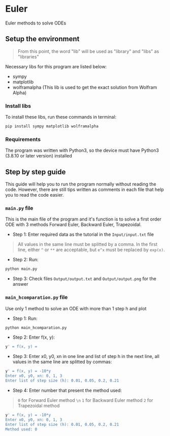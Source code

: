 # Euler
Euler methods to solve ODEs

## Setup the environment
> From this point, the word "lib" will be used as "library" and "libs" as "libraries"

Necessary libs for this program are listed below:
* sympy
* matplotlib
* wolframalpha (This lib is used to get the exact solution from Wolfram Alpha)

### Install libs
To install these libs, run these commands in terminal:

```bash
pip install sympy matplotlib wolframalpha
```

### Requirements
The program was written with Python3, so the device must have Python3 (3.8.10 or later version) installed

## Step by step guide
This guide will help you to run the program normally without reading the code.
However, there are still tips written as comments in each file that help you to read the code easier.

### `main.py` file
This is the main file of the program and it's function is to solve a first order ODE with 3 methods
Forward Euler, Backward Euler, Trapezoidal.

* Step 1: Enter required data as the tutorial in the `Input/input.txt` file
> All values in the same line must be splitted by a comma.
> In the first line, either `^` or `**` are acceptable, but `e^x` must be replaced by `exp(x)`.

* Step 2: Run:

```bash
python main.py
```

* Step 3: Check files `Output/output.txt` and `Output/output.png` for the answer

### `main_hcomparation.py` file
Use only 1 method to solve an ODE with more than 1 step h and plot

* Step 1: Run:

```bash
python main_hcomparation.py
```

* Step 2: Enter f(x, y):

```bash
y' = f(x, y) = 
```

* Step 3: Enter x0, y0, xn in one line and list of step h in the next line, all values in the same line are splitted by commas:

```bash
y' = f(x, y) = -10*y
Enter x0, y0, xn: 0, 1, 3
Enter list of step size (h): 0.01, 0.05, 0.2, 0.21
```

* Step 4: Enter number that present the method used:
> `0` for Forward Euler method `\n`
> `1` for Backward Euler method
> `2` for Trapezoidal method

```bash
y' = f(x, y) = -10*y
Enter x0, y0, xn: 0, 1, 3
Enter list of step size (h): 0.01, 0.05, 0.2, 0.21
Method used: 0
```
